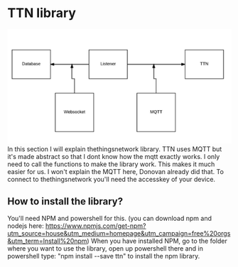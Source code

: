 # **TTN library**
![](/assets/mqttexplained.PNG)
In this section I will explain thethingsnetwork library.
TTN uses MQTT but it's made abstract so that I dont know how the mqtt exactly works.
I only need to call the functions to make the library work.
This makes it much easier for us.
I won't explain the MQTT here, Donovan already did that.
To connect to thethingsnetwork you'll need the accesskey of your device.

## **How to install the library?**
You'll need NPM and powershell for this.
(you can download npm and nodejs here: https://www.npmjs.com/get-npm?utm_source=house&utm_medium=homepage&utm_campaign=free%20orgs&utm_term=Install%20npm)
When you have installed NPM, go to the folder where you want to use the library, open up powershell there and in powershell type: "npm install --save ttn" to install the npm library.




